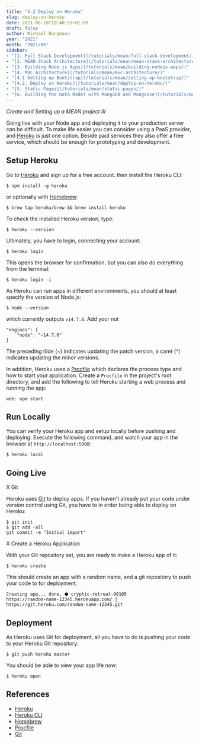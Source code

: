 ```yaml
---
title: "4.2 Deploy on Heroku"
slug: deploy-on-heroku
date: 2021-06-18T10:40:53+01:00
draft: false
author: Michael Borgmann
year: "2021"
month: "2021/06"
sidebar:
- "[1. Full Stack Development](/tutorials/mean/full-stack-development/)"
- "[2. MEAN Stack Architecture](/tutorials/mean/mean-stack-architecture/)"
- "[3. Building Node.js Apps](/tutorials/mean/building-nodejs-apps/)"
- "[4. MVC Architecture](/tutorials/mean/mvc-architecture/)"
- "[4.1 Setting up Bootstrap](/tutorials/mean/setting-up-bootstrap/)"
- "[4.2. Deploy on Heroku](/tutorials/mean/deploy-on-heroku/)"
- "[5. Static Pages](/tutorials/mean/static-pages/)"
- "[6. Building the Data Model with MongoDB and Mongoose](/tutorials/mean/building-the-data-model-with-mongodb-and-mongoose/)"
---
```


*Create and Setting up a MEAN project III*

Going live with your Node app and deploying it to your production server can be difficult. To make life easier you can consider using a PaaS provider, and [Heroku](https://www.heroku.com) is just one option. Beside paid services they also offer a free service, which should be enough for prototyping and development.

<!--more-->

## Setup Heroku

Go to [Heroku](https://www.heroku.com) and sign up for a free account. then install the Heroku CLI:

`$ npm install -g heroku`

or optionally with [Homebrew](https://brew.sh):

`$ brew tap heroku/brew && brew install heroku`

To check the installed Heroku version, type:

`$ heroku --version`

Ultimately, you have to login, connecting your account:

`$ heroku login`

This opens the browser for confirmation, but you can also do everything from the terminal:

`$ heroku login -i`

As Heroku can run apps in different environments, you should at least specify the version of Node.js:

`$ node --version`

which currently outputs `v14.7.0`. Add your not

```
"engines": {
    "node": "~14.7.0"
}
```

The preceding tilde (~) indicates updating the patch version, a caret (^) indicates updating the minor versions.

In addition, Heroku uses a [Procfile](https://devcenter.heroku.com/articles/procfile) which declares the process type and how to start your application. Create a `Procfile` in the project's root directory, and add the following to tell Heroku starting a web process and running the app:

`web: npm start`

## Run Locally

You can verify your Heroku app and setup locally before pushing and deploying. Execute the following command, and watch your app in the browser at `http://localhost:5000`:

`$ heroku local`

## Going Live

X Git

Heroku uses [Git](http://git-scm.com/) to deploy apps. If you haven't already put your code under version control using Git, you have to in order being able to deploy on Heroku:

```
$ git init
$ git add -all
git commit -m "Initial import"
```

X Create a Heroku Application

With your Git repository set, you are ready to make a Heroku app of it:

`$ heroku create`

This should create an app with a random name, and a git repository to push your code to for deployment:

```
Creating app... done, ⬢ cryptic-retreat-90105
https://random-name-12345.herokuapp.com/ | https://git.heroku.com/random-name-12345.git
```

## Deployment

As Heroku uses Git for deployment, all you have to do is pushing your code to your Heroku Git repository:

`$ git push heroku master`

You should be able to view your app life now:

`$ heroku open`

## References

* [Heroku](https://www.heroku.com)
* [Heroku CLI](https://devcenter.heroku.com/articles/heroku-cli)
* [Homebrew](https://brew.sh)
* [Procfile](https://devcenter.heroku.com/articles/procfile)
* [Git](http://git-scm.com/)
